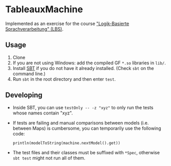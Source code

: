 # TableauxMachine

Implemented as an exercise for the course ["Logik-Basierte Sprachverarbeitung" (LBS)](https://kwarc.info/courses/lbs/).

## Usage

1. Clone
2. If you are not using Windows: add the compiled GF `*.so` libraries in `lib/`.
3. Install [SBT](https://www.scala-sbt.org/) if you do not have it already installed. (Check `sbt` on the command line.)
4. Run `sbt` in the root directory and then enter `test`.


## Developing

- Inside SBT, you can use `testOnly -- -z "xyz"` to only run the tests whose names contain "xyz".
- If tests are failing and manual comparisons between models (i.e. between Maps) is cumbersome, you can temporarily use the following code:

      println(modelToString(machine.nextModel().get))

- The test files and their classes must be suffixed with `*Spec`, otherwise `sbt test` might not run all of them.